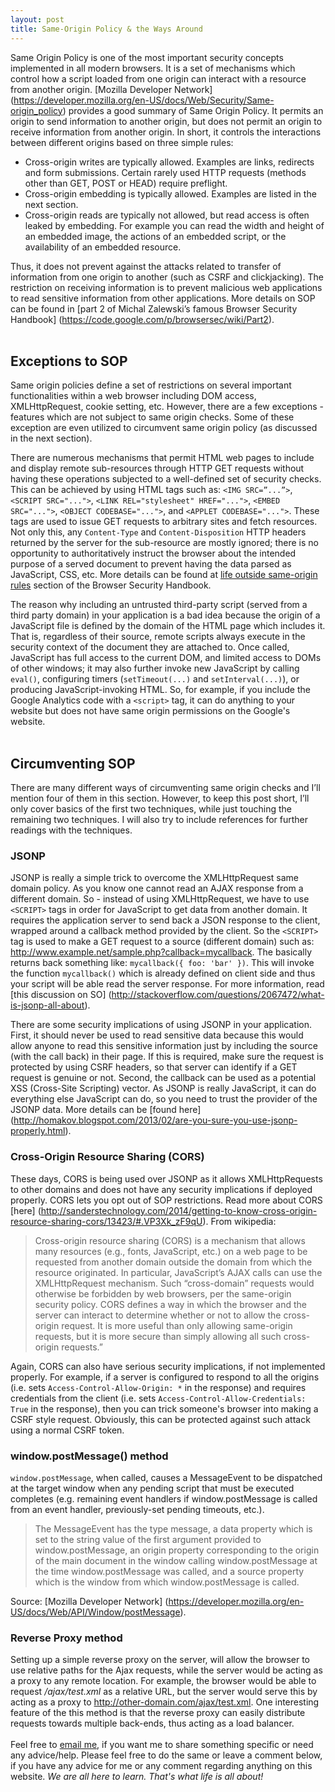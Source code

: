 ```yaml
--- 
layout: post 
title: Same-Origin Policy & the Ways Around
---
```


Same Origin Policy is one of the most important security concepts implemented in all
modern browsers. It is a set of mechanisms which control how a script loaded
from one origin can interact with a resource from another origin. [Mozilla
Developer Network]
(https://developer.mozilla.org/en-US/docs/Web/Security/Same-origin_policy)
provides a good summary of Same Origin Policy. It permits an origin to send
information to another origin, but does not permit an origin to receive
information from another origin. In short, it controls the interactions between
different origins based on three simple rules: 

* Cross-origin writes are typically allowed. Examples are links, redirects and form submissions. Certain
rarely used HTTP requests (methods other than GET, POST or HEAD) require preflight. 
* Cross-origin embedding is
typically allowed. Examples are listed in the next section. 
* Cross-origin reads are typically not allowed, but read access is often leaked by embedding. For example you can
read the width and height of an embedded image, the actions of an embedded
script, or the availability of an embedded resource. 

Thus, it does not prevent against the attacks related to transfer of information
from one origin to another (such as CSRF and clickjacking). The restriction on receiving
information is to prevent malicious web applications to read sensitive
information from other applications. More details on SOP can be found in [part
2 of  Michal Zalewski’s famous Browser Security Handbook]
(https://code.google.com/p/browsersec/wiki/Part2). 
<br />
<br />

## Exceptions to SOP 

Same origin policies define a set of restrictions on several important
functionalities within a web browser including DOM access, XMLHttpRequest,
cookie setting, etc. However, there are a few exceptions - features which are
not subject to same origin checks. Some of these exception are even utilized to
circumvent same origin policy (as discussed in the next section). 

There are
numerous mechanisms that permit HTML web pages to include and display remote
sub-resources through HTTP GET requests without having these operations
subjected to a well-defined set of security checks. This can be achieved by
using HTML tags such as: `<IMG SRC=”...”>`, `<SCRIPT SRC="...">`, `<LINK
REL="stylesheet" HREF="...">`, `<EMBED SRC="...">`, `<OBJECT CODEBASE="...">`, and
`<APPLET CODEBASE="...">`. These tags are used to issue GET requests to arbitrary
sites and fetch resources. Not only this, any `Content-Type` and
`Content-Disposition` HTTP headers returned by the server for the sub-resource
are mostly ignored; there is no opportunity to authoritatively instruct the
browser about the intended purpose of a served document to prevent having the
data parsed as JavaScript, CSS, etc. More details can be found at [life outside
same-origin
rules](https://code.google.com/p/browsersec/wiki/Part2#Life_outside_same-origin_rules)
section of the Browser Security Handbook. 

The reason why including an
untrusted third-party script (served from a third party domain) in your
application is a bad idea because the origin of a JavaScript file is defined by
the domain of the HTML page which includes it. That is, regardless of their
source, remote scripts always execute in the security context of the document
they are attached to. Once called, JavaScript has full access to the current
DOM, and limited access to DOMs of other windows; it may also further invoke
new JavaScript by calling `eval()`, configuring timers (`setTimeout(...)` and
`setInterval(...)`), or producing JavaScript-invoking HTML. So, for example, if
you include the Google Analytics code with a `<script>` tag, it can do anything
to your website but does not have same origin permissions on the Google's
website. 
<br />
<br />


## Circumventing SOP 

There are many different ways of circumventing
same origin checks and I’ll mention four of them in this section. However, to
keep this post short, I’ll only cover basics of the first two techniques, while
just touching the remaining two techniques. I will also try to include
references for further readings with the techniques. 

### JSONP 

JSONP is really a simple trick to overcome the XMLHttpRequest same
domain policy. As you know one cannot read an AJAX response from a different
domain. So - instead of using XMLHttpRequest, we have to use `<SCRIPT>` tags in
order for JavaScript to get data from another domain. It requires the
application server to send back a JSON response to the client, wrapped around a
callback method provided by the client. So the `<SCRIPT>` tag is used to make a
GET request to a source (different domain) such as:
<http://www.example.net/sample.php?callback=mycallback>. The basically returns
back something like: `mycallback({ foo: 'bar' })`. This will invoke the function
`mycallback()` which is already defined on client side and thus your script will be
able read the server response. For more information, read [this discussion on SO]
(http://stackoverflow.com/questions/2067472/what-is-jsonp-all-about). 

There are
some security implications of using JSONP in your application. First, it should
never be used to read sensitive data because this would allow anyone to read
this sensitive information just by including the source (with the call back) in
their page. If this is required, make sure the request is protected by using
CSRF headers, so that server can identify if a GET request is genuine or not.
Second, the callback can be used as a potential XSS (Cross-Site Scripting) vector. As JSONP is really
JavaScript, it can do everything else JavaScript can do, so you need to trust
the provider of the JSONP data.  More details can be [found here]
(http://homakov.blogspot.com/2013/02/are-you-sure-you-use-jsonp-properly.html).

### Cross-Origin Resource Sharing (CORS)

These days, CORS is being used over JSONP as it allows XMLHttpRequests
to other domains and does not have any security implications if deployed
properly. CORS lets you opt out of SOP restrictions. Read more about CORS [here]
(http://sanderstechnology.com/2014/getting-to-know-cross-origin-resource-sharing-cors/13423/#.VP3Xk_zF9qU). From wikipedia:

> Cross-origin resource sharing (CORS) is a mechanism that allows many resources
> (e.g., fonts, JavaScript, etc.) on a web page to be requested from another
> domain outside the domain from which the resource originated. In particular,
> JavaScript’s AJAX calls can use the XMLHttpRequest mechanism. Such
> “cross-domain” requests would otherwise be forbidden by web browsers, per the
> same-origin security policy. CORS defines a way in which the browser and the
> server can interact to determine whether or not to allow the cross-origin
> request. It is more useful than only allowing same-origin requests, but it is
> more secure than simply allowing all such cross-origin requests.” 

Again, CORS can also have serious security implications, if not implemented
properly. For example, if a server is configured to respond to all the origins
(i.e. sets `Access-Control-Allow-Origin: *` in the response) and requires
credentials from the client (i.e. sets `Access-Control-Allow-Credentials: True` in the
response), then you can trick someone's browser into making a CSRF style
request. Obviously, this can be protected against such attack using a normal CSRF token.

### window.postMessage() method  

 `window.postMessage`, when called, causes a
 MessageEvent to be dispatched at the target window when any pending script that
 must be executed completes (e.g. remaining event handlers if window.postMessage
 is called from an event handler, previously-set pending timeouts, etc.). 
> The MessageEvent has the type message, a data property which is set to the string
> value of the first argument provided to window.postMessage, an origin property
> corresponding to the origin of the main document in the window calling
> window.postMessage at the time window.postMessage was called, and a source
> property which is the window from which window.postMessage is called. 

Source: [Mozilla Developer Network]
(https://developer.mozilla.org/en-US/docs/Web/API/Window/postMessage).

### Reverse Proxy method  

Setting up a simple reverse proxy on the server, will
allow the browser to use relative paths for the Ajax requests, while the server
would be acting as a proxy to any remote location. For example, the browser
would be able to request */ajax/test.xml* as a relative URL, but the server would
serve this by acting as a proxy to <http://other-domain.com/ajax/test.xml>. One
interesting feature of the this method is that the reverse proxy can easily
distribute requests towards multiple back-ends, thus acting as a load balancer.
<br />
<br />
Feel free to [email me](mailto:contact@rahilarora.com), if you want me to share something specific or need any advice/help. Please feel free to do the same or leave a comment below, if you have any advice for me or any comment regarding anything on this website. *We are all here to learn. That's what life is all about!*
